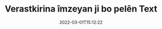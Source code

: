 ---
############################# Static ############################
layout: "auto-gen-signature"
date: 2022-03-01T15:12:22
draft: false
operation: Verify
signaturetype: Text
fileformat: Pdf
productName: Java
lang: ku
productCode: java
otherformats: pdf doc docx docm dot dotm dotx odt ott rtf xls xlsx xlsm xlsb csv ods ots xltx xltm ppt pptx pps ppsx odp otp potx potm pptm ppsm
breadcrumb: Put Text signature on Pdf for Java

############################# Head ############################
head_title: "Verastkirina îmzeyên Text ji bo pelên Pdf bi rêya Java"
head_description: "Tenê çend rêzên koda Java bikar bînin da ku belgeyên Pdf û îmzeyên wan ên Text rast bikin."

############################# Header ############################
title: "Verastkirina îmzeyan ji bo pelên Text"
description: "API ji bo Java firsendê dide ku hûn îmzeyên Text li ser belgeyên Pdf verast bikin. Verastkirina e-îmzeyan di hundirê belgeyên we yên {{Pelformat}} de dibe ku zû û bi hêsanî were kirin."
bg_image: "https://cms.admin.containerize.com/templates/aspose/App_Themes/V3/images/bg/header1.png"
bg_overlay: false
button:
    enable: true

############################# SubMenu ############################
submenu:
    enable: true

    left:
        img_alt: "GroupDocs.Signature for Java"
        image: "https://cms.admin.containerize.com/templates/groupdocs/images/product-logos/90x90-noborder/groupdocs-signature-java.png"
        product: "GroupDocs.Signature"
        platform: "Java"



############################# About ############################
about:
    enable: true
    title: "Taybetmendiyên API-ê yên GroupDocs.Signature for Java yên nû keşif bikin"
    content: |
        [GroupDocs.Signature for Java](https://products.groupdocs.com/signature/java/) API rêgezên berfireh peyda dike ku meriv gelek formatên belgeyan bi karanîna îmzeyên elektronîkî veguhezîne. Gelek celeb îmzeyên dîjîtal ên wekî nivîs, wêne, sertîfîkayên dîjîtal, barkod, QR-kod, stamp an metadata têne piştgirî kirin. Xerîdar dikarin li PDF, belgeyên MS Word, pirtûkên xebatê yên MS Excel, pêşandanên MS PowerPoint, pelên Adobe Photoshop û cûrbecûr formatên wêneyê lê zêde bikin, jêbirin, biguherînin, rast bikin an bigerin. Hejmarek ecêb taybetmendî û mîhengên zêde hene.
    

############################# Steps ############################
steps:
    enable: true
    title_left: "Meriv çawa îmzeyên Text di belgeya xweya Pdf de rast bike"
    content_left: |
        [GroupDocs.Signature for Java](https://products.groupdocs.com/signature/java/) taybetmendîyên bikêrhatî yên wekî verastkirina îmzayên Text yên ku li belgeyên Pdf hatine danîn dihewîne. Vê derfetê bêyî pêkanîna kodek zêde bikar bînin.
        
        * Pêşîn, çîna Îmzeyê destnîşan bikin ku wekî rêgezek pîvana çêker ji belgeyek ku tê xwestin were verast kirin peyda dike.
        * Ya duyemîn, hêmanek nû ya VerifyOptions biafirînin û hemî taybetmendiyên pêwîst saz bikin.
        * Di dawiyê de, amûra Îmzeyê Verast bike ku mînaka VerifyOptions derbas dibe.
        * Piştre encamên verastkirinê pêvajoyê bikin.

    title_right: "Pêdiviyên Sîstemê"
    content_right: |
        GroupDocs.Signature for Java li ser hemî platform û pergalên xebitandinê yên sereke têne piştgirî kirin. Berî ku hûn koda jêrîn bicîh bikin, ji kerema xwe pê ewle bibin ku we şertên jêrîn li ser pergala we hatine saz kirin.

        * Pergalên xebitandinê: Microsoft Windows, Linux, MacOS
        * Jîngehên pêşkeftinê: NetBeans, Intellij IDEA, Eclipse, etc.
        * Java runtime: J2SE 6.0 and above
        * Guhertoya herî dawî ya GroupDocs.Signature for Java ji [Maven](https://repository.groupdocs.com/webapp/#/artifacts/browse/tree/General/repo/com/groupdocs/groupdocs-signature) dakêşîne
         
    code: |
        ```java    
                
        // Set up input Pdf file
        String filePath = "input.pdf";

        // Instantiate Signature for input file
        Signature signature = new Signature(filePath);

        //Provide verification options
        TextVerifyOptions options = new TextVerifyOptions();

        // Process all pages
        options.setAllPages(true);
        // specify text match type
        options.setMatchType(TextMatchType.Exact);
        // specify text pattern to search
        options.setText("Very important signature");
                            
        // Verify document signatures
        VerificationResult result = signature.verify(options);

        //process result
        if (result.isValid())
        {
            //..
        }

        ```

############################# Demos ############################
demos:
    enable: true
    title: "Îmzekirina bi Text îmzeyan Demoya Zindî"
    content: |
       Bi serdana malpera [GroupDocs.Signature App](https://products.groupdocs.app/signature/family) aniha gelek îmzeyên elektronîkî li pelê Pdf zêde bikin.          

############################# More Formats ############################
more_formats:
    enable: true
    title: "Bi karanîna Java îmzeyên din ên Text verast bikin"
    content: |
        "Verastkirina îmzeyên elektronîkî yên ku di belgeyên cihêreng de hatine bicîh kirin. Wekî ku li jêr têne xuyang kirin, kalîteya îmzeyan di formên pelên populer de kontrol bikin."
    format: 
       
       
back_to_top:
    enable: true
---